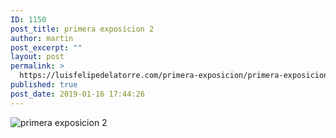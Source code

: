 ```yaml
---
ID: 1150
post_title: primera exposicion 2
author: martin
post_excerpt: ""
layout: post
permalink: >
  https://luisfelipedelatorre.com/primera-exposicion/primera-exposicion-2/
published: true
post_date: 2019-01-16 17:44:26
---
```

<p><img src="https://luisfelipedelatorre.com/wp-content/uploads/2019/01/primera-exposicion-2-709x1024.jpg" alt="primera exposicion 2"/></p>